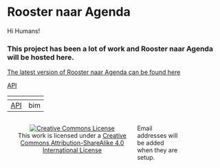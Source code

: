 # Rooster naar Agenda

Hi Humans!

### This project has been a lot of work and Rooster naar Agenda will be hosted here. ###

[The latest version of Rooster naar Agenda can be found here](https:\/\/www.icloud.com\/shortcuts\/8b236e1997994bfd8ec3f0e54ebbf475)



[API](https://mvan231.github.io/LatestRoosterAgenda.json)


<footer>
  <font size=3>
  <table>
<thead>
<tr>
<th></th>
<th></th>
</tr>
</thead>
<tbody>
<tr>
<td><a href="https://mvan231.github.io/LatestRoosterAgenda.json">API</a></td>
<td>bim</td>
</tr>
</tbody>
</table>
  </font>

<p style="float:left; width: 60%; text-align:center;">
<a rel="license" href="http://creativecommons.org/licenses/by-sa/4.0/"><img alt="Creative Commons License" style="border-width:0" src="https://i.creativecommons.org/l/by-sa/4.0/88x31.png" /></a><br />This work is licensed under a <a rel="license" href="http://creativecommons.org/licenses/by-sa/4.0/">Creative Commons Attribution-ShareAlike 4.0 International License</a>
  
</p>
<p style="float:left; width: 20%;">
Email addresses will be added when they are setup.
</p>
</footer>
